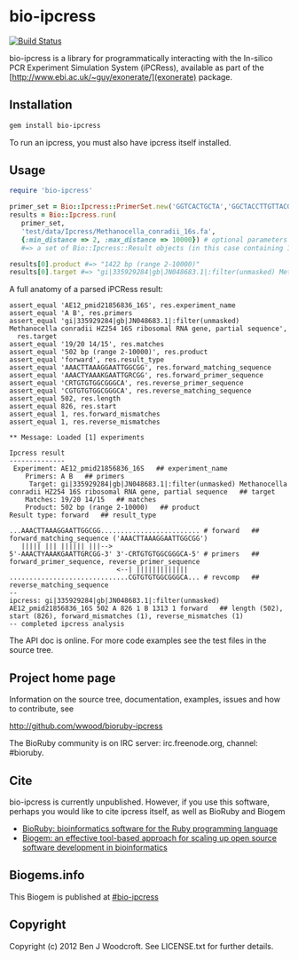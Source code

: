 # bio-ipcress

[![Build Status](https://secure.travis-ci.org/wwood/bioruby-ipcress.png)](http://travis-ci.org/wwood/bioruby-ipcress)

bio-ipcress is a library for programmatically interacting with the In-silico PCR Experiment Simulation System (iPCRess), 
available as part of the [http://www.ebi.ac.uk/~guy/exonerate/](exonerate) package.

## Installation

```sh
gem install bio-ipcress
```
To run an ipcress, you must also have ipcress itself installed. 

## Usage

```ruby
require 'bio-ipcress'

primer_set = Bio::Ipcress::PrimerSet.new('GGTCACTGCTA','GGCTACCTTGTTACGACTTAAC')
results = Bio::Ipcress.run(
   primer_set, 
   'test/data/Ipcress/Methanocella_conradii_16s.fa', 
   {:min_distance => 2, :max_distance => 10000}) # optional parameters
   #=> a set of Bio::Ipcress::Result objects (in this case containing 1, since there is only 1 amplification product) 

results[0].product #=> "1422 bp (range 2-10000)" 
results[0].target #=> "gi|335929284|gb|JN048683.1|:filter(unmasked) Methanocella conradii HZ254 16S ribosomal RNA gene, partial sequence"
```

A full anatomy of a parsed iPCRess result:

    assert_equal 'AE12_pmid21856836_16S', res.experiment_name
    assert_equal 'A B', res.primers
    assert_equal 'gi|335929284|gb|JN048683.1|:filter(unmasked) Methanocella conradii HZ254 16S ribosomal RNA gene, partial sequence',
      res.target
    assert_equal '19/20 14/15', res.matches
    assert_equal '502 bp (range 2-10000)', res.product
    assert_equal 'forward', res.result_type
    assert_equal 'AAACTTAAAGGAATTGGCGG', res.forward_matching_sequence
    assert_equal 'AAACTYAAAKGAATTGRCGG', res.forward_primer_sequence
    assert_equal 'CRTGTGTGGCGGGCA', res.reverse_primer_sequence
    assert_equal 'CGTGTGTGGCGGGCA', res.reverse_matching_sequence
    assert_equal 502, res.length
    assert_equal 826, res.start
    assert_equal 1, res.forward_mismatches
    assert_equal 1, res.reverse_mismatches

```
** Message: Loaded [1] experiments

Ipcress result
--------------
 Experiment: AE12_pmid21856836_16S   ## experiment_name
    Primers: A B   ## primers
     Target: gi|335929284|gb|JN048683.1|:filter(unmasked) Methanocella conradii HZ254 16S ribosomal RNA gene, partial sequence   ## target
    Matches: 19/20 14/15   ## matches
    Product: 502 bp (range 2-10000)   ## product
Result type: forward   ## result_type

...AAACTTAAAGGAATTGGCGG......................... # forward   ## forward_matching_sequence ('AAACTTAAAGGAATTGGCGG')
   ||||| ||| |||||| |||-->
5'-AAACTYAAAKGAATTGRCGG-3' 3'-CRTGTGTGGCGGGCA-5' # primers   ## forward_primer_sequence, reverse_primer_sequence
                           <--| |||||||||||||
..............................CGTGTGTGGCGGGCA... # revcomp   ## reverse_matching_sequence
--
ipcress: gi|335929284|gb|JN048683.1|:filter(unmasked) AE12_pmid21856836_16S 502 A 826 1 B 1313 1 forward   ## length (502), start (826), forward_mismatches (1), reverse_mismatches (1)
-- completed ipcress analysis
```

The API doc is online. For more code examples see the test files in
the source tree.

## Project home page

Information on the source tree, documentation, examples, issues and
how to contribute, see

  http://github.com/wwood/bioruby-ipcress

The BioRuby community is on IRC server: irc.freenode.org, channel: #bioruby.

## Cite

bio-ipcress is currently unpublished. However, if you use this software, perhaps you would like to cite ipcress itself, as well as BioRuby and Biogem 
  
* [BioRuby: bioinformatics software for the Ruby programming language](http://dx.doi.org/10.1093/bioinformatics/btq475)
* [Biogem: an effective tool-based approach for scaling up open source software development in bioinformatics](http://dx.doi.org/10.1093/bioinformatics/bts080)

## Biogems.info

This Biogem is published at [#bio-ipcress](http://biogems.info/index.html)

## Copyright

Copyright (c) 2012 Ben J Woodcroft. See LICENSE.txt for further details.

